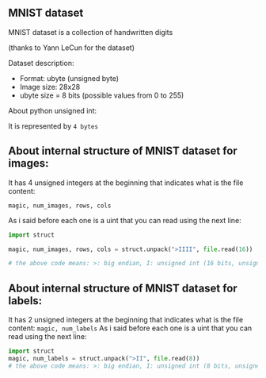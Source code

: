 ## MNIST dataset

MNIST dataset is a collection of handwritten digits

(thanks to Yann LeCun for the dataset)

Dataset description:

- Format: ubyte (unsigned byte)
- Image size: 28x28
- ubyte size = 8 bits (possible values from 0 to 255)

About python unsigned int:

It is represented by `4 bytes`

## About internal structure of MNIST dataset for images:


It has 4 unsigned integers at the beginning that indicates what is the file content:

`magic, num_images, rows, cols`

As i said before each one is a uint that you can read using the next line:

```python
import struct

magic, num_images, rows, cols = struct.unpack(">IIII", file.read(16))

# the above code means: >: big endian, I: unsigned int (16 bits, unsigned int has 4 bytes, then 4 numbers)
```

## About internal structure of MNIST dataset for labels:
It has 2 unsigned integers at the beginning that indicates what is the file content:
`magic, num_labels`
As i said before each one is a uint that you can read using the next line:

```python
import struct
magic, num_labels = struct.unpack(">II", file.read(8))
# the above code means: >: big endian, I: unsigned int (8 bits, unsigned int has 4 bytes, then 2 numbers)
```